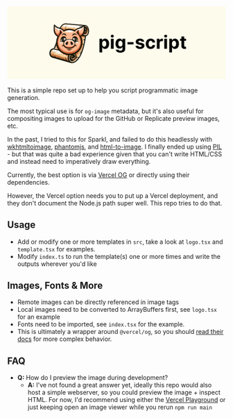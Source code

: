 ![logo-image.png](logo-image.png)

This is a simple repo set up to help you script programmatic image generation.

The most typical use is for `og-image` metadata, but it's also useful for compositing images to upload for the GitHub or Replicate preview images, etc.

In the past, I tried to this for Sparkl, and failed to do this headlessly with [wkhtmltoimage](https://wkhtmltopdf.org/), [phantomjs](https://phantomjs.org/), and [html-to-image](https://www.npmjs.com/package/html-to-image). I finally ended up using [PIL](https://pypi.org/project/pillow/) - but that was quite a bad experience given that you can't write HTML/CSS and instead need to imperatively draw everything.

Currently, the best option is via [Vercel OG](https://vercel.com/docs/functions/og-image-generation) or directly using their dependencies.

However, the Vercel option needs you to put up a Vercel deployment, and they don't document the Node.js path super well. This repo tries to do that.

## Usage

- Add or modify one or more templates in `src`, take a look at `logo.tsx` and `template.tsx` for examples.
- Modify `index.ts` to run the template(s) one or more times and write the outputs wherever you'd like

## Images, Fonts & More

- Remote images can be directly referenced in image tags
- Local images need to be converted to ArrayBuffers first, see `logo.tsx` for an example
- Fonts need to be imported, see `index.tsx` for the example.
- This is ultimately a wrapper around `@vercel/og`, so you should [read their docs](https://vercel.com/docs/functions/og-image-generation/og-image-examples) for more complex behavior.

## FAQ

- **Q:** How do I preview the image during development?
  - **A:** I've not found a great answer yet, ideally this repo would also host a simple webserver, so you could preview the image + inspect HTML. For now, I'd recommend using either the [Vercel Playground](https://og-playground.vercel.app/) or just keeping open an image viewer while you rerun `npm run main`
